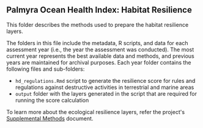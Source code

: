 ## Palmyra Ocean Health Index: Habitat Resilience

This folder describes the methods used to prepare the habitat resilience layers. 


The folders in this file include the metadata, R scripts, and data for each assessment year (i.e., the year the assessment was conducted). The most current year represents the best available data and methods, and previous years are maintained for archival purposes. Each year folder contains the following files and sub-folders:     

- `hd_regulations.Rmd` script to generate the resilience score for rules and regulations against destructive activities in terrestrial and marine areas      
- `output` folder with the layers generated in the script that are required for running the score calculation       

To learn more about the ecological resilience layers, refer the project's [Supplemental Methods](https://raw.githack.com/OHI-4site/pal-scores/master/documents/methods-results/Supplement.html) document.   





